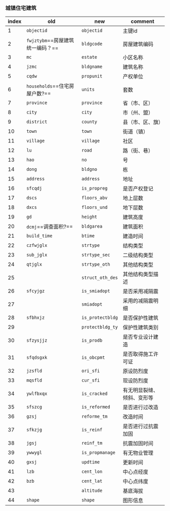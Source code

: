 ### 城镇住宅建筑

| index | old                              | new              | comment                    |
| ----- | -------------------------------- | ---------------- | -------------------------- |
| 1     | `objectid`                       | `objectid`       | 主键id                     |
| 2     | `fwjztybm`==房屋建筑统一编码？== | `bldgcode`       | 房屋建筑编码               |
| 3     | `mc`                             | `estate`         | 小区名称                   |
| 4     | `jzmc`                           | `bldgname`       | 建筑名称                   |
| 5     | `cqdw`                           | `propunit`       | 产权单位                   |
| 6     | `households`==住宅房屋户数?==    | `units`          | 套数                       |
| 7     | `province`                       | `province`       | 省（市、区）               |
| 8     | `city`                           | `city`           | 市（州、盟）               |
| 9     | `district`                       | `county`         | 县（市、区、旗）           |
| 10    | `town`                           | `town`           | 街道（镇）                 |
| 11    | `village`                        | `village`        | 社区                       |
| 12    | `lu`                             | `road`           | 路（街、巷）               |
| 13    | `hao`                            | `no`             | 号                         |
| 14    | `dong`                           | `bldgno`         | 栋                         |
| 15    | `address`                        | `address`        | 地址                       |
| 16    | `sfcqdj`                         | `is_propreg`     | 是否产权登记               |
| 17    | `dscs`                           | `floors_abv`     | 地上层数                   |
| 18    | `dxcs`                           | `floors_und`     | 地下层数                   |
| 19    | `gd`                             | `height`         | 建筑高度                   |
| 20    | `dcmj`==调查面积?==              | `bldgarea`       | 建筑面积                   |
| 21    | `build_time`                     | `btime`          | 建造时间                   |
| 22    | `czfwjglx`                       | `strtype`        | 结构类型                   |
| 23    | `sub_jglx`                       | `strtype_sec`    | 二级结构类型               |
| 24    | `qtjglx`                         | `strtype_oth`    | 其他结构类型               |
| 25    |                                  | `struct_oth_des` | 其他结构类型描述           |
| 26    | `sfcyjgz`                        | `is_smiadopt`    | 是否采用减隔震             |
| 27    |                                  | `smiadopt`       | 采用的减隔震明细           |
| 28    | `sfbhxjz`                        | `is_protectbldg` | 是否保护性建筑             |
| 29    |                                  | `protectbldg_ty` | 保护性建筑类别             |
| 30    | `sfzysjjz`                       | `is_prodb`       | 是否专业设计建造           |
| 31    | `sfqdsgxk`                       | `is_obcpmt`      | 是否取得施工许可证         |
| 32    | `jzsfld`                         | `ori_sfi`        | 原设防烈度                 |
| 33    | `mqsfld`                         | `cur_sfi`        | 现设防烈度                 |
| 34    | `ywlfbxqx`                       | `is_cracked`     | 有无明显裂缝、倾斜、变形等 |
| 35    | `sfszcg`                         | `is_reformed`    | 是否进行过改造             |
| 36    | `gzsj`                           | `reforme_tm`     | 改造时间                   |
| 37    | `sfkzjg`                         | `is_reinf`       | 是否进行过抗震加固         |
| 38    | `jgsj`                           | `reinf_tm`       | 抗震加固时间               |
| 39    | `ywwygl`                         | `is_propmanage`  | 有无物业管理               |
| 40    | `gxsj`                           | `updtime`        | 更新时间                   |
| 41    | `lzb`                            | `cent_lon`       | 中心点经度                 |
| 42    | `bzb`                            | `cent_lat`       | 中心点纬度                 |
| 43    |                                  | `altitude`       | 基底海拔                   |
| 44    | `shape`                          | `shape`          | 图形信息                   |